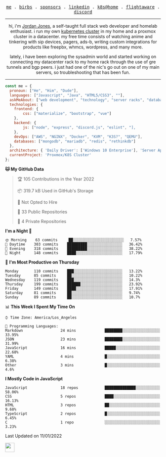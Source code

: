 <p align="center">
  <samp>
    <a href="https://jordanjones.org/">me</a> .
    <a href="https://twitter.com/kashalls">birbs</a> .
    <a href="https://github.com/sponsors/kashalls">sponsors</a> .
    <a href="https://linkedin.com/in/jordpjones">linkedin</a> .
    <a href="https://github.com/kashalls/home-cluster">k8s@home</a> .
    <a href="https://flightaware.com/adsb/stats/user/kashalls">flightaware</a> .
    <a href="https://discord.gg/ctgrp8k">discord</a>
  </samp>
</p>

---

<p align="center">hi, i'm <a href="https://jordanjones.org/">Jordan Jones</a>, a self-taught full stack web developer and homelab enthusiast. i run my own <a href="https://github.com/kashalls/home-cluster">kubernetes cluster</a> in my home and a proxmox cluster in a datacenter. my free time consists of watching anime and tinkering with sip devices, pagers, ads-b, writing custom integrations for products like freepbx, whmcs, wordpress, and many more.</p>

<p align="center">lately, i have been exploring the sysadmin world and started working on connecting my datacenter rack to my home rack through the use of gre tunnels and bgp peers. i just had one of the nic's go out on one of my main servers, so troubleshooting that has been fun.</p>

---


```javascript
const me = {
  pronoun: ["He", "Him", "Dude"],
  languages: ["Javascript", "Java", "HTML5/CSS3", ""],
  askMeAbout: ["web development", "technology", "server racks", "databases"],
  technologies: {
    frontend: {
        css: ["materialize", "bootstrap", "vue"]
    },
    backend: {
        js: ["node", "express", "discord.js", "eslint", "],
    },
    devOps: ["AWS", "NGINX", "Docker", "KVM", "K3S?", "QEMU"],
    databases: ["mongodb", "mariadb", "redis", "rethinkdb"]
  },
  architecture: { 'Daily Driver': ['Windows 10 Enterprise'], 'Server Applications': 'Ubuntu Server 20.04.3 LTS' },
  currentProject: 'Proxmox/K8S Cluster'
};
```

<!--START_SECTION:waka-->
**🐱 My GitHub Data** 

> 🏆 105 Contributions in the Year 2022
 > 
> 📦 319.7 kB Used in GitHub's Storage 
 > 
> 🚫 Not Opted to Hire
 > 
> 📜 33 Public Repositories 
 > 
> 🔑 4 Private Repositories  
 > 
**I'm a Night 🦉** 

```text
🌞 Morning    63 commits     ██░░░░░░░░░░░░░░░░░░░░░░░   7.57% 
🌆 Daytime    303 commits    █████████░░░░░░░░░░░░░░░░   36.42% 
🌃 Evening    318 commits    █████████░░░░░░░░░░░░░░░░   38.22% 
🌙 Night      148 commits    ████░░░░░░░░░░░░░░░░░░░░░   17.79%

```
📅 **I'm Most Productive on Thursday** 

```text
Monday       110 commits    ███░░░░░░░░░░░░░░░░░░░░░░   13.22% 
Tuesday      85 commits     ██░░░░░░░░░░░░░░░░░░░░░░░   10.22% 
Wednesday    119 commits    ███░░░░░░░░░░░░░░░░░░░░░░   14.3% 
Thursday     199 commits    ██████░░░░░░░░░░░░░░░░░░░   23.92% 
Friday       149 commits    ████░░░░░░░░░░░░░░░░░░░░░   17.91% 
Saturday     81 commits     ██░░░░░░░░░░░░░░░░░░░░░░░   9.74% 
Sunday       89 commits     ██░░░░░░░░░░░░░░░░░░░░░░░   10.7%

```


📊 **This Week I Spent My Time On** 

```text
⌚︎ Time Zone: America/Los_Angeles

💬 Programming Languages: 
Markdown                 24 mins             ████████░░░░░░░░░░░░░░░░░   33.95% 
JSON                     23 mins             ████████░░░░░░░░░░░░░░░░░   31.99% 
JavaScript               16 mins             █████░░░░░░░░░░░░░░░░░░░░   22.68% 
YAML                     4 mins              █░░░░░░░░░░░░░░░░░░░░░░░░   6.38% 
Other                    3 mins              █░░░░░░░░░░░░░░░░░░░░░░░░   4.6%

```

**I Mostly Code in JavaScript** 

```text
JavaScript               18 repos            ██████████████░░░░░░░░░░░   58.06% 
CSS                      5 repos             ████░░░░░░░░░░░░░░░░░░░░░   16.13% 
HTML                     3 repos             ██░░░░░░░░░░░░░░░░░░░░░░░   9.68% 
TypeScript               2 repos             █░░░░░░░░░░░░░░░░░░░░░░░░   6.45% 
C                        1 repo              ░░░░░░░░░░░░░░░░░░░░░░░░░   3.23%

```



 Last Updated on 11/01/2022
<!--END_SECTION:waka-->

<img src="https://media.giphy.com/media/WUlplcMpOCEmTGBtBW/giphy.gif" width="30">
